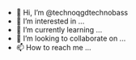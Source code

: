 - 👋 Hi, I’m @technoqgdtechnobass
- 👀 I’m interested in ...
- 🌱 I’m currently learning ...
- 💞️ I’m looking to collaborate on ...
- 📫 How to reach me ...

<!---
technoqgdtechnobass/technoqgdtechnobass is a ✨ special ✨ repository because its `README.md` (this file) appears on your GitHub profile.
You can click the Preview link to take a look at your changes.
--->
